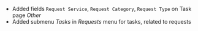 - Added fields `Request Service`, `Request Category`, `Request Type` on Task page *Other*
- Added submenu *Tasks* in *Requests* menu for tasks, related to requests
